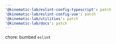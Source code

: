 ```yaml
---
'@kinematic-lab/eslint-config-typescript': patch
'@kinematic-lab/eslint-config-vue': patch
'@kinematic-lab/utilities': patch
'@kinematic-lab/docs': patch
---
```


chore: bumbed `eslint`
